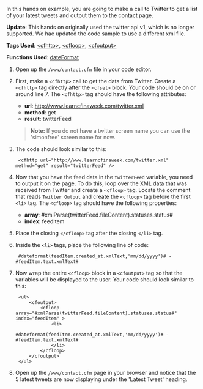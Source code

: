 In this hands on example, you are going to make a call to Twitter to get a list of your latest tweets and output them to the contact page.

**Update**: This hands on originally used the twitter api v1, which is no longer supported. We hae updated the code sample to use a different xml file.

**Tags Used**: [\<cfhttp>](http://help.adobe.com/en_US/ColdFusion/10.0/CFMLRef/WSc3ff6d0ea77859461172e0811cbec22c24-7ffc.html), [\<cfloop>](http://help.adobe.com/en_US/ColdFusion/10.0/CFMLRef/WSc3ff6d0ea77859461172e0811cbec22c24-7fe2.html), [\<cfoutput>](http://help.adobe.com/en_US/ColdFusion/10.0/CFMLRef/WSc3ff6d0ea77859461172e0811cbec22c24-7ff6.html)

**Functions Used**: [dateFormat](http://help.adobe.com/en_US/ColdFusion/10.0/CFMLRef/WSc3ff6d0ea77859461172e0811cbec22c24-7ff4.html)

1. Open up the `/www/contact.cfm` file in your code editor.
1. First, make a `<cfhttp>` call to get the data from Twitter. Create a `<cfhttp>` tag directly after the `<cfset>` block. Your code should be on or around line 7. The `<cfhttp>` tag should have the following attributes:

    * **url**: http://www.learncfinaweek.com/twitter.xml
    * **method**: get
    * **result**: twitterFeed

    > **Note:** If you do not have a twitter screen name you can use the 'simonfree' screen name for now.

1. The code should look similar to this:

        <cfhttp url="http://www.learncfinaweek.com/twitter.xml" method="get" result="twitterFeed" />

1. Now that you have the feed data in the `twitterFeed` variable, you need to output it on the page. To do this, loop over the XML data that was received from Twitter and create a `<cfloop>` tag. Locate the comment that reads `Twitter Output` and create the `<cfloop>` tag before the first `<li>` tag. The `<cfloop>` tag should have the following properties:
    * **array**: #xmlParse(twitterFeed.fileContent).statuses.status#
    * **index**: feedItem
1. Place the closing `</cfloop>` tag after the closing `</li>` tag.
1. Inside the `<li>` tags, place the following line of code:

        #dateformat(feedItem.created_at.xmlText,'mm/dd/yyyy')# - #feedItem.text.xmlText#

1. Now wrap the entire `<cfloop>` block in a `<cfoutput>` tag so that the variables will be displayed to the user. Your code should look similar to this:

        <ul>
            <cfoutput>
                <cfloop array="#xmlParse(twitterFeed.fileContent).statuses.status#" index="feedItem" >
                    <li>
                        #dateformat(feedItem.created_at.xmlText,'mm/dd/yyyy')# - #feedItem.text.xmlText#
                    </li>
                </cfloop>
            </cfoutput>
        </ul>

1. Open up the `/www/contact.cfm` page in your browser and notice that the 5 latest tweets are now displaying under the 'Latest Tweet' heading.